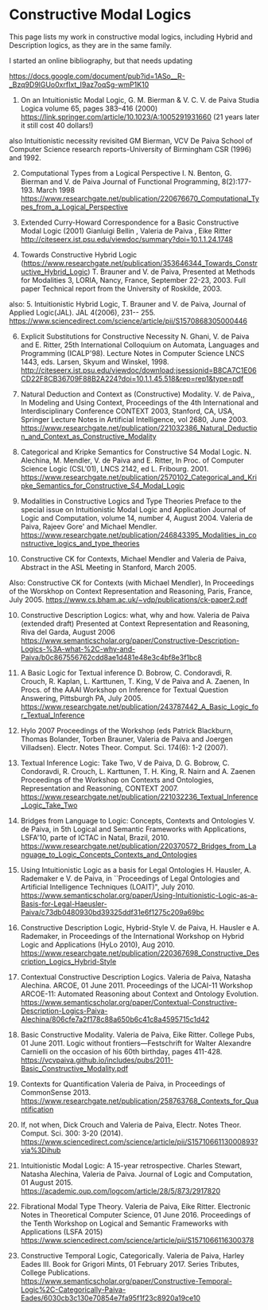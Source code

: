 # Constructive Modal Logics 

This page lists my work in constructive modal logics, including Hybrid and Description logics, as they are in the same family.

I started an online bibliography, but  that needs updating

https://docs.google.com/document/pub?id=1ASo__R-_Bzq9D9lGUo0xrfIxt_I9az7oqSg-wmP1K10

1. On an Intuitionistic Modal Logic, 
G. M. Bierman & V. C. V. de Paiva 
Studia Logica volume 65, pages 383–416 (2000)
https://link.springer.com/article/10.1023/A:1005291931660
(21 years later it still cost 40 dollars!)

also Intuitionistic necessity revisited GM Bierman, VCV De Paiva School of Computer Science research reports-University of Birmingham CSR (1996)
and 1992.

2. Computational Types from a Logical Perspective I.
N. Benton, G. Bierman and V. de Paiva 
Journal of Functional Programming, 8(2):177-193. March 1998 
https://www.researchgate.net/publication/220676670_Computational_Types_from_a_Logical_Perspective

3. Extended Curry-Howard Correspondence for a Basic Constructive Modal Logic (2001)
 Gianluigi Bellin , Valeria de Paiva , Eike Ritter 
 http://citeseerx.ist.psu.edu/viewdoc/summary?doi=10.1.1.24.1748
 
4. Towards Constructive Hybrid Logic 
(https://www.researchgate.net/publication/353646344_Towards_Constructive_Hybrid_Logic)
 T. Brauner and V. de Paiva, Presented at Methods for Modalities 3, LORIA, Nancy, France, September 22-23, 2003. 
 Full paper Technical report from the University of Roskilde, 2003.
 
 also:
5. Intuitionistic Hybrid Logic,
 T. Brauner and V. de Paiva,
 Journal of Applied Logic(JAL). JAL 4(2006), 231-- 255.
 https://www.sciencedirect.com/science/article/pii/S1570868305000446
 
6. Explicit Substitutions for Constructive Necessity
N. Ghani, V. de Paiva and E. Ritter, 
25th International Colloquium on Automata, Languages and Programming (ICALP'98). 
Lecture Notes in Computer Science LNCS 1443, eds. Larsen, Skyum and Winskel, 1998. 
http://citeseerx.ist.psu.edu/viewdoc/download;jsessionid=B8CA7C1E06CD22F8CB36709F88B2A224?doi=10.1.1.45.518&rep=rep1&type=pdf

6.  Natural Deduction and Context as (Constructive) Modality. 
V. de Paiva,, In Modeling and Using Context, Proceedings of the 4th International and Interdisciplinary Conference 
CONTEXT 2003, Stanford, CA, USA, Springer Lecture Notes in Artificial Intelligence, vol 2680, June 2003.
https://www.researchgate.net/publication/221032386_Natural_Deduction_and_Context_as_Constructive_Modality

7. Categorical and Kripke Semantics for Constructive S4 Modal Logic. 
N. Alechina, M. Mendler, V. de Paiva and E. Ritter, 
In Proc. of Computer Science Logic (CSL'01), LNCS 2142, ed L. Fribourg. 2001.
https://www.researchgate.net/publication/2570102_Categorical_and_Kripke_Semantics_for_Constructive_S4_Modal_Logic

8. Modalities in Constructive Logics and Type Theories 
Preface to the special issue on Intuitionistic Modal Logic and Application
Journal of Logic and Computation, volume 14, number 4, August 2004. 
Valeria de Paiva, Rajeev Gore' and Michael Mendler.
https://www.researchgate.net/publication/246843395_Modalities_in_constructive_logics_and_type_theories

9. Constructive CK for Contexts, 
Michael Mendler and Valeria de Paiva, 
Abstract in the ASL Meeting in Stanford, March 2005. 

Also:
Constructive CK for Contexts (with Michael Mendler), 
In Proceedings of the Worskhop on Context Representation and Reasoning, Paris, France, July 2005.
https://www.cs.bham.ac.uk/~vdp/publications/ck-paper2.pdf

10. Constructive Description Logics: what, why and how. 
Valeria de Paiva (extended draft) Presented at Context Representation and Reasoning, Riva del Garda, August 2006
https://www.semanticscholar.org/paper/Constructive-Description-Logics-%3A-what-%2C-why-and-Paiva/b0c867556762cdd8ae1d481e48e3c4bf8e3f1bc8

11. A Basic Logic for Textual inference 
D. Bobrow, C. Condoravdi, R. Crouch, R. Kaplan, L. Karttunen, T. King, V de Paiva and A. Zaenen, 
In Procs. of the AAAI Workshop on Inference for Textual Question Answering, Pittsburgh PA, July 2005.
https://www.researchgate.net/publication/243787442_A_Basic_Logic_for_Textual_Inference

12. Hylo 2007 Proceedings of the Workshop (eds  Patrick Blackburn, Thomas Bolander, Torben Brauner, Valeria de Paiva and Joergen Villadsen). 
Electr. Notes Theor. Comput. Sci. 174(6): 1-2 (2007).

13. Textual Inference Logic: Take Two, 
V de Paiva, D. G. Bobrow, C. Condoravdi, R. Crouch,  L. Karttunen, T. H. King, R. Nairn and A. Zaenen  
Proceedings of the Workshop on Contexts and Ontologies, Representation and Reasoning, CONTEXT 2007.
https://www.researchgate.net/publication/221032236_Textual_Inference_Logic_Take_Two

14. Bridges from Language to Logic: Concepts, Contexts and Ontologies 
V. de Paiva, in 5th Logical and Semantic Frameworks with Applications, LSFA'10, parte of ICTAC in Natal, Brazil, 2010.
https://www.researchgate.net/publication/220370572_Bridges_from_Language_to_Logic_Concepts_Contexts_and_Ontologies

15. Using Intuitionistic Logic as a basis for Legal Ontologies 
H. Hausler, A. Rademaker e V. de Paiva, in ``Proceedings of Legal Ontologies and Artificial Intelligence Techniques (LOAIT)", July 2010.
https://www.semanticscholar.org/paper/Using-Intuitionistic-Logic-as-a-Basis-for-Legal-Haeusler-Paiva/c73db0480930bd39325ddf31e6f1275c209a69bc

16. Constructive Description Logic, Hybrid-Style 
V. de Paiva, H. Hausler e A. Rademaker, in  Proceedings of the International Workshop on Hybrid Logic and Applications (HyLo 2010), Aug 2010.
https://www.researchgate.net/publication/220367698_Constructive_Description_Logics_Hybrid-Style

17. Contextual Constructive Description Logics. 
Valeria de Paiva, Natasha Alechina. 
ARCOE, 01 June 2011. Proceedings of the IJCAI-11 Workshop ARCOE-11: Automated Reasoning about Context and Ontology Evolution. 
https://www.semanticscholar.org/paper/Contextual-Constructive-Description-Logics-Paiva-Alechina/806cfe7a2f178c88a650b6c41c8a4595715c1d42

18. Basic Constructive Modality. 
Valeria de Paiva, Eike Ritter. College Pubs, 01 June 2011. 
Logic without frontiers—Festschrift for Walter Alexandre Carnielli on the occasion of his 60th birthday, pages 411-428.
https://vcvpaiva.github.io/includes/pubs/2011-Basic_Constructive_Modality.pdf

19. Contexts for Quantification
Valeria de Paiva, in Proceedings of CommonSense 2013.
https://www.researchgate.net/publication/258763768_Contexts_for_Quantification

20. If, not when,
Dick Crouch and Valeria de Paiva, Electr. Notes Theor. Comput. Sci. 300: 3-20 (2014).
https://www.sciencedirect.com/science/article/pii/S1571066113000893?via%3Dihub

21. Intuitionistic Modal Logic: A 15-year retrospective.
Charles Stewart, Natasha Alechina, Valeria de Paiva. 
Journal of Logic and Computation, 01 August 2015.
https://academic.oup.com/logcom/article/28/5/873/2917820

22. Fibrational Modal Type Theory. 
Valeria de Paiva, Eike Ritter. Electronic Notes in Theoretical Computer Science, 01 June 2016. 
Proceedings of the Tenth Workshop on Logical and Semantic Frameworks with Applications (LSFA 2015)
https://www.sciencedirect.com/science/article/pii/S1571066116300378

23. Constructive Temporal Logic, Categorically. 
Valeria de Paiva, Harley Eades III. 
Book for Grigori Mints, 01 February 2017. Series Tributes, College Publications.
https://www.semanticscholar.org/paper/Constructive-Temporal-Logic%2C-Categorically-Paiva-Eades/6030cb3c130e70854e7fa95f1f23c8920a19ce10


